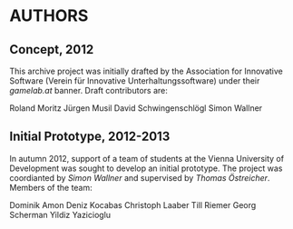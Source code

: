 AUTHORS
=======

Concept, 2012
-------------
This archive project was initially drafted by the Association for Innovative Software (Verein für Innovative Unterhaltungssoftware) under their *gamelab.at* banner. Draft contributors are:

Roland Moritz
Jürgen Musil
David Schwingenschlögl
Simon Wallner


Initial Prototype, 2012-2013
----------------------------
In autumn 2012, support of a team of students at the Vienna University of Development was sought to develop an initial prototype. The project was coordianted by *Simon Wallner* and supervised by *Thomas Östreicher*. Members of the team:

Dominik Amon
Deniz Kocabas
Christoph Laaber
Till Riemer
Georg Scherman
Yildiz Yazicioglu
